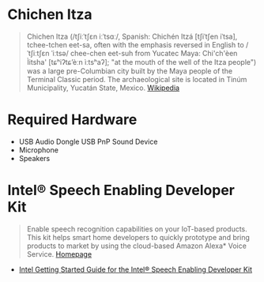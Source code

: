 # Chichen Itza

> Chichen Itza (/tʃiːˈtʃɛn iːˈtsɑː/, Spanish: Chichén Itzá [tʃiˈtʃen iˈtsa], tchee-tchen eet-sa, often with the emphasis reversed in English to /ˈtʃiːtʃɛn ˈiːtsə/ chee-chen eet-suh from Yucatec Maya: Chi'ch'èen Ìitsha' [tɕʰiʔtɕʼèːn ìːtsʰaʔ]; "at the mouth of the well of the Itza people") was a large pre-Columbian city built by the Maya people of the Terminal Classic period. The archaeological site is located in Tinúm Municipality, Yucatán State, Mexico. [Wikipedia](https://en.wikipedia.org/wiki/Chichen_Itza)

# Required Hardware

- USB Audio Dongle USB PnP Sound Device
- Microphone
- Speakers

# Intel® Speech Enabling Developer Kit

> Enable speech recognition capabilities on your IoT-based products. This kit helps smart home developers to quickly prototype and bring products to market by using the cloud-based Amazon Alexa* Voice Service. [Homepage](https://software.intel.com/en-us/iot/speech-enabling-dev-kit)

- [Intel Getting Started Guide for the Intel® Speech Enabling Developer Kit](https://software.intel.com/en-us/articles/getting-started-guide-for-the-intel-speech-enabling-developer-kit)